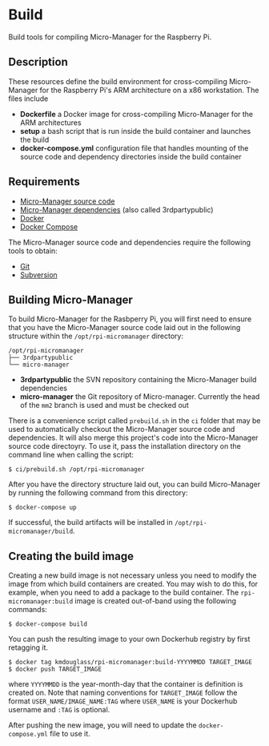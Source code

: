 # Build

Build tools for compiling Micro-Manager for the Raspberry Pi.

## Description

These resources define the build environment for cross-compiling
Micro-Manager for the Raspberry Pi's ARM architecture on a x86
workstation. The files include

- **Dockerfile** a Docker image for cross-compiling Micro-Manager for
  the ARM architectures
- **setup** a bash script that is run inside the build container and
  launches the build
- **docker-compose.yml** configuration file that handles mounting of
  the source code and dependency directories inside the build
  container

## Requirements

- [Micro-Manager source code](https://github.com/micro-manager/micro-manager)
- [Micro-Manager dependencies](https://micro-manager.org/wiki/Micro-Manager_Source_Code) (also called 3rdpartypublic)
- [Docker](https://docs.docker.com/install/)
- [Docker Compose](https://docs.docker.com/compose/install/)

The Micro-Manager source code and dependencies require the following
tools to obtain:
- [Git](https://git-scm.com/)
- [Subversion](https://subversion.apache.org/)

## Building Micro-Manager

To build Micro-Manager for the Rasbperry Pi, you will first need to
ensure that you have the Micro-Manager source code laid out in the
following structure within the `/opt/rpi-micromanager` directory:

```
/opt/rpi-micromanager
├── 3rdpartypublic
└── micro-manager
```

- **3rdpartypublic** the SVN repository containing the Micro-Manager
  build dependencies
- **micro-manager** the Git repository of Micro-manager. Currently the
  head of the `mm2` branch is used and must be checked out

There is a convenience script called `prebuild.sh` in the `ci` folder
that may be used to automatically checkout the Micro-Manager source
code and dependencies. It will also merge this project's code into the
Micro-Manager source code directoyry. To use it, pass the installation
directory on the command line when calling the script:

```
$ ci/prebuild.sh /opt/rpi-micromanager
```


After you have the directory structure laid out, you can build
Micro-Manager by running the following command from this directory:

```
$ docker-compose up
```

If successful, the build artifacts will be installed in
`/opt/rpi-micromanager/build`.

## Creating the build image

Creating a new build image is not necessary unless you need to modify
the image from which build containers are created. You may wish to do
this, for example, when you need to add a package to the build
container. The `rpi-micromanager:build` image is created out-of-band
using the following commands:

```
$ docker-compose build
```

You can push the resulting image to your own Dockerhub registry by
first retagging it.

```
$ docker tag kmdouglass/rpi-micromanager:build-YYYYMMDD TARGET_IMAGE
$ docker push TARGET_IMAGE
```

where `YYYYMMDD` is the year-month-day that the container is
definition is created on. Note that naming conventions for
`TARGET_IMAGE` follow the format `USER_NAME/IMAGE_NAME:TAG` where
`USER_NAME` is your Dockerhub username and `:TAG` is optional.

After pushing the new image, you will need to update the
`docker-compose.yml` file to use it.
